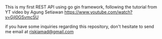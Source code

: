 This is my first REST API using go gin framework, following the tutorial from YT video by Agung Setiawan https://www.youtube.com/watch?v=GjI0GSvmcSU

if you have some inquiries regarding this repository, don't hesitate to send me email at riskiamad@gmail.com